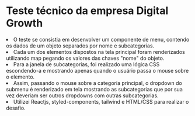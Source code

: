 # Teste técnico da empresa Digital Growth


<li>
  O teste se consistia em desenvolver um componente de menu, contendo os dados de um objeto separados por nome e subcategorias.
</li>
<li>
  Cada um dos elementos dispostos na tela principal foram renderizados utilizando map pegando os valores das chaves "nome" do objeto.
</li>
<li>
  Para a janela de subcategorias, foi realizado uma lógica CSS escondendo-a e mostrando apenas quando o usuário passa o mouse sobre o elemento.
</li>
<li>
  Assim, passando o mouse sobre a categoria principal, o dropdown do submenu é renderizado em tela mostrando as subcategorias que por sua vez deveriam ser outros dropdowns com outras subcategorias.
</li>
<li>
  Utilizei Reactjs, styled-components, tailwind e HTML/CSS para realizar o desafio.
</li>
  
  

  

